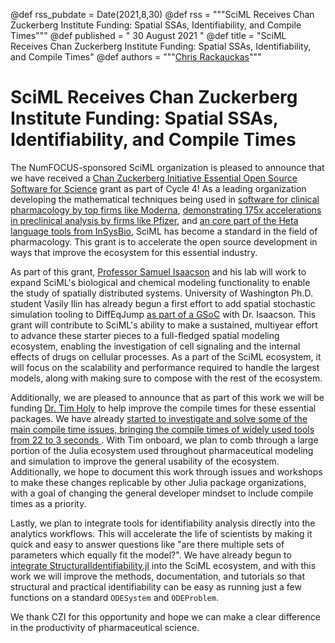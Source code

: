 @def rss_pubdate = Date(2021,8,30)
@def rss = """SciML Receives Chan Zuckerberg Institute Funding: Spatial SSAs, Identifiability, and Compile Times"""
@def published = " 30 August 2021 "
@def title = "SciML Receives Chan Zuckerberg Institute Funding: Spatial SSAs, Identifiability, and Compile Times"
@def authors = """<a href="https://github.com/ChrisRackauckas">Chris Rackauckas</a>"""

# SciML Receives Chan Zuckerberg Institute Funding: Spatial SSAs, Identifiability, and Compile Times

The NumFOCUS-sponsored SciML organization is pleased to announce that we have received a
[Chan Zuckerberg Initiative Essential Open Source Software for Science](https://chanzuckerberg.com/rfa/essential-open-source-software-for-science/)
grant as part of Cycle 4! As a leading organization developing the mathematical
techniques being used in [software for clinical pharmacology by top firms like Moderna](https://pumas.ai/),
[demonstrating 175x accelerations in preclinical analysis by firms like Pfizer](https://juliacomputing.com/case-studies/pfizer/),
and [an core part of the Heta language tools from InSysBio](https://hetalang.github.io/#/),
SciML has become a standard in the field of pharmacology. This grant is to accelerate
the open source development in ways that improve the ecosystem for this essential
industry.

As part of this grant, [Professor Samuel
Isaacson](http://math.bu.edu/people/isaacson/) and his lab will work to expand
SciML's biological and chemical modeling functionality to enable the study of
spatially distributed systems. University of Washington Ph.D. student Vasily
Ilin has already begun a first effort to add spatial stochastic simulation
tooling to DiffEqJump [as part of a
GSoC](https://vilin97.github.io/posts/post5/) with Dr. Isaacson. This grant will
contribute to SciML's ability to make a sustained, multiyear effort to advance
these starter pieces to a full-fledged spatial modeling ecosystem, enabling the
investigation of cell signaling and the internal effects of drugs on cellular
processes. As a part of the SciML ecosystem, it will focus on the scalability
and performance required to handle the largest models, along with making sure to
compose with the rest of the ecosystem.

Additionally, we are pleased to announce that as part of this work we will
be funding [Dr. Tim Holy](https://neuroscience.wustl.edu/people/timothy-holy-phd/)
to help improve the compile times for these essential packages. We have already
[started to investigate and solve some of the main compile time issues, bringing
the compile times of widely used tools from 22 to 3 seconds
](https://github.com/SciML/DifferentialEquations.jl/issues/786).
With Tim onboard, we plan to comb through a large portion of the Julia ecosystem
used throughout pharmaceutical modeling and simulation to improve the general
usability of the ecosystem. Additionally, we hope to document this work through
issues and workshops to make these changes replicable by other Julia package
organizations, with a goal of changing the general developer mindset to include
compile times as a priority.

Lastly, we plan to integrate tools for identifiability analysis directly into
the analytics workflows. This will accelerate the life of scientists by making
it quick and easy to answer questions like "are there multiple sets of parameters
which equally fit the model?". We have already begun to [integrate
StructuralIdentifiability.jl](https://github.com/SciML/StructuralIdentifiability.jl)
into the SciML ecosystem, and with this work we will improve the methods,
documentation, and tutorials so that structural and practical identifiability
can be easy as running just a few functions on a standard `ODESystem` and
`ODEProblem`.

We thank CZI for this opportunity and hope we can make a clear difference in
the productivity of pharmaceutical science.

